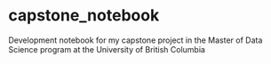 # capstone_notebook
Development notebook for my capstone project in the Master of Data Science program at the University of British Columbia
